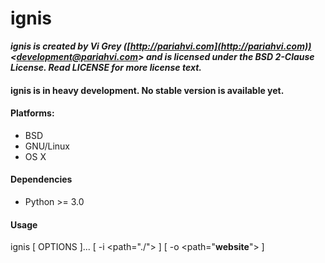 # ignis

**_ignis is created by Vi Grey ([http://pariahvi.com](http://pariahvi.com)) <[development@pariahvi.com](mailto:development@pariahvi.com)> and is licensed under the BSD 2-Clause License.  Read LICENSE for more license text._**

#### ignis is in heavy development.  No stable version is available yet.

#### Platforms:
- BSD
- GNU/Linux
- OS X

#### Dependencies
- Python >= 3.0

#### Usage
ignis [ OPTIONS ]... [ -i <path="./"> ] [ -o <path="__website__"> ]
